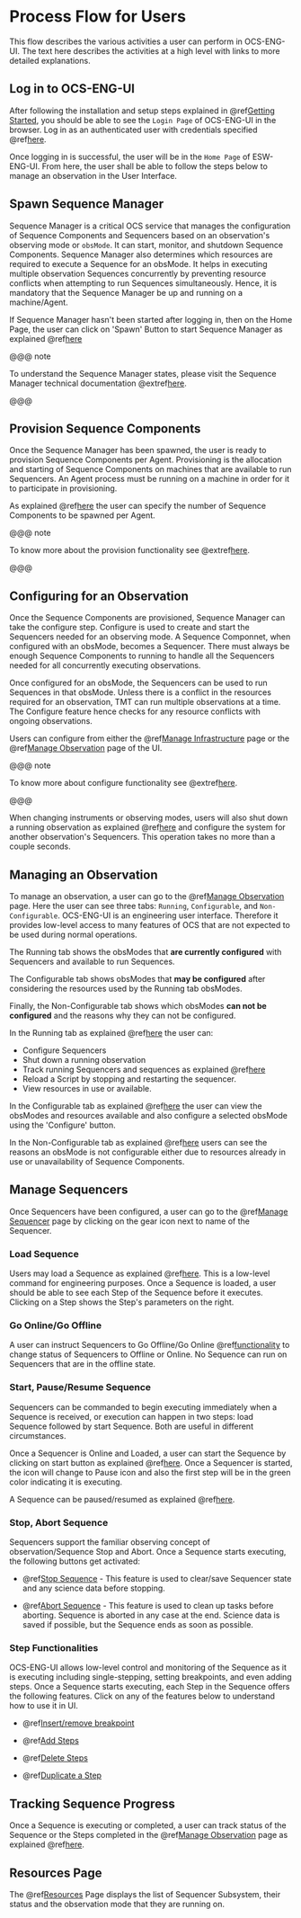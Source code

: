 # Process Flow for Users

This flow describes the various activities a user can perform in OCS-ENG-UI.  The text here describes the activities at a high level with links to more detailed explanations.


## Log in to OCS-ENG-UI

After following the installation and setup steps explained in @ref[Getting Started](./Getting-started.md), you should be able to see the `Login Page` of OCS-ENG-UI in the browser.
Log in as an authenticated user with credentials specified @ref[here](./Login_HomePage.md#authentication-and-authorization).

Once logging in is successful, the user will be in the `Home Page` of ESW-ENG-UI.
From here, the user shall be able to follow the steps below to manage an observation in the User Interface.

## Spawn Sequence Manager

Sequence Manager is a critical OCS service that manages the configuration of Sequence Components and Sequencers based on an observation's observing mode or `obsMode`.
It can start, monitor, and shutdown Sequence Components. Sequence Manager also determines which resources are required to execute a Sequence for an obsMode.
It helps in executing multiple observation Sequences concurrently by preventing resource conflicts when attempting to run Sequences simultaneously.
Hence, it is mandatory that the Sequence Manager be up and running on a machine/Agent.

If Sequence Manager hasn't been started after logging in, then on the Home Page, the user can click on 'Spawn' Button to
start Sequence Manager as explained @ref[here](./Login_HomePage.md#spawn-shutdown-the-sequence-manager)

@@@ note

To understand the Sequence Manager states, please visit the Sequence Manager technical documentation @extref[here](esw:////technical/sequence-manager-tech.html#sequence-manager-states).

@@@

## Provision Sequence Components

Once the Sequence Manager has been spawned, the user is ready to provision Sequence Components per Agent. Provisioning is the allocation and starting
of Sequence Components on machines that are available to run Sequencers.  An Agent process must be running on a machine in order for it to participate in provisioning.

As explained @ref[here](./ManageInfrastructure.md#provisioning) the user can specify the number of Sequence Components to be spawned per Agent.

@@@ note

To know more about the provision functionality see @extref[here](esw:technical/sequence-manager-tech.html#provision-sequence-components).

@@@

## Configuring for an Observation

Once the Sequence Components are provisioned, Sequence Manager can take the configure step. Configure is used to create and start the Sequencers needed for an observing mode.
A Sequence Componnet, when configured with an obsMode, becomes a Sequencer. There must always be enough Sequence Components to running to handle all the Sequencers needed for all
concurrently executing observations.

Once configured for an obsMode, the Sequencers can be used to run Sequences in that obsMode.
Unless there is a conflict in the resources required for an observation, TMT can run multiple observations at a time. The Configure feature hence checks for any
resource conflicts with ongoing observations.

Users can configure from either the @ref[Manage Infrastructure](./ManageInfrastructure.md#configure) page or the @ref[Manage Observation](./ManageObservation.md#the-configurable-tab) page of the UI.

@@@ note

To know more about configure functionality see @extref[here](esw:technical/sequence-manager-tech.html#configuring-sequencers-for-an-observing-mode).

@@@

When changing instruments or observing modes, users will also shut down a running observation as explained @ref[here](./ManageObservation.md#shutdown-sequencers)
and configure the system for another observation's Sequencers. This operation takes no more than a couple seconds.

## Managing an Observation

To manage an observation, a user can go to the @ref[Manage Observation](./ManageObservation.md) page. Here the user can see three tabs: `Running`, `Configurable`, and `Non-Configurable`.
OCS-ENG-UI is an engineering user interface.  Therefore it provides low-level access to many features of OCS that are not expected to be used during normal operations.

The Running tab shows the obsModes that **are currently configured** with Sequencers and available to
run Sequences.

The Configurable tab shows obsModes that **may be configured** after considering the resources used by the Running tab obsModes.

Finally, the Non-Configurable tab shows
which obsModes **can not be configured** and the reasons why they can not be configured.

In the Running tab as explained @ref[here](./ManageObservation.md#the-running-tab) the user can:

* Configure Sequencers
* Shut down a running observation
* Track running Sequencers and sequences as explained @ref[here](./ManageObservation.md#tracking-a-sequence)
* Reload a Script by stopping and restarting the sequencer.
* View resources in use or available.

In the Configurable tab as explained @ref[here](./ManageObservation.md#the-configurable-tab) the user can view the obsModes and resources available and also configure a selected obsMode using the 'Configure' button.

In the Non-Configurable tab as explained @ref[here](./ManageObservation.md#the-non-configurable-tab) users can see the reasons an obsMode is not configurable either due to resources already in use
or unavailability of Sequence Components.

## Manage Sequencers

Once Sequencers have been configured, a user can go to the @ref[Manage Sequencer](./ManageSequencer.md) page by clicking on the gear icon next to name of the Sequencer.

### Load Sequence

Users may load a Sequence as explained @ref[here](./ManageSequencer.md#loading-a-sequence). This is a low-level command for engineering purposes.
Once a Sequence is loaded, a user should be able to see each Step of the Sequence before it executes. Clicking on a Step shows the Step's parameters on the right.

### Go Online/Go Offline

A user can instruct Sequencers to Go Offline/Go Online @ref[functionality](./ManageSequencer.md#go-offline-go-online) to change status of Sequencers to Offline or Online.
No Sequence can run on Sequencers that are in the offline state.

### Start, Pause/Resume Sequence

Sequencers can be commanded to begin executing immediately when a Sequence is received, or execution can happen in two steps: load Sequence followed by start Sequence. Both are useful in different
circumstances.

Once a Sequencer is Online and Loaded, a user can start the Sequence by clicking on start button as explained @ref[here](./ManageSequencer.md#starting-a-sequence). Once a Sequencer is started,
the icon will change to Pause icon and also the first step will be in the green color indicating it is executing.

A Sequence can be paused/resumed as explained @ref[here](./ManageSequencer.md#pause-and-resume-sequence).

### Stop, Abort Sequence

Sequencers support the familiar observing concept of observation/Sequence Stop and Abort. Once a Sequence starts executing, the following buttons get activated:

* @ref[Stop Sequence](./ManageSequencer.md#stop-sequence) - This feature is used to clear/save Sequencer state and any science data before stopping.

* @ref[Abort Sequence](./ManageSequencer.md#abort-sequence) - This feature is used to clean up tasks before aborting. Sequence is aborted in any case at the end. Science data is saved if possible, but
the Sequence ends as soon as possible.

### Step Functionalities

OCS-ENG-UI allows low-level control and monitoring of the Sequence as it is executing including single-stepping, setting breakpoints, and even adding steps.
Once a Sequence starts executing, each Step in the Sequence offers the following features. Click on any of the features below to understand how to use it in UI.

* @ref[Insert/remove breakpoint](./ManageSequencer.md#insert-and-remove-breakpoint)

* @ref[Add Steps](./ManageSequencer.md#adding-steps)

* @ref[Delete Steps](./ManageSequencer.md#delete-step)

* @ref[Duplicate a Step](./ManageSequencer.md#duplicate-steps)

## Tracking Sequence Progress

Once a Sequence is executing or completed, a user can track status of the Sequence or the Steps completed in the @ref[Manage Observation](./ManageObservation.md) page as explained @ref[here](./ManageObservation.md#tracking-a-sequence).

## Resources Page

The @ref[Resources](./Resources.md) Page displays the list of Sequencer Subsystem, their status and the  observation mode that they are running on.
